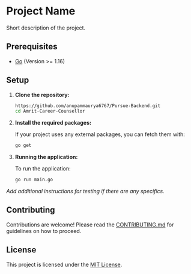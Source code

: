 # Project Name

Short description of the project.

## Prerequisites

- [Go](https://golang.org/dl/) (Version >= 1.16)

## Setup

1. **Clone the repository:**

   ```bash
   https://github.com/anupammaurya6767/Pursue-Backend.git
   cd Amrit-Career-Counsellor
   ```

2. **Install the required packages:**

   If your project uses any external packages, you can fetch them with:

   ```bash
   go get 
   ```

3. **Running the application:**

   To run the application:

   ```bash
   go run main.go
   ```

*Add additional instructions for testing if there are any specifics.*

## Contributing

Contributions are welcome! Please read the [CONTRIBUTING.md](CONTRIBUTING.md) for guidelines on how to proceed.

## License

This project is licensed under the [MIT License](LICENSE).
